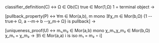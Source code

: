 classifier_definition(C) ↔
    Ω ∈ Ob(C)
    true ∈ Mor(1,Ω)
    1 = terminal object
→

[pullback_property(P) ↔
    ∀m ∈ Mor(a,b), m mono
    ∃!χ_m ∈ Mor(b,Ω)
    {1 --true→ Ω, a --m→ b --χ_m→ Ω} is pullback]
→

[uniqueness_proof(U) ↔
    m₁,m₂ ∈ Mor(a,b) mono
    χ_m₁,χ_m₂ ∈ Mor(b,Ω)
    χ_m₁ = χ_m₂
    → ∃!i ∈ Mor(a,a)
    i is iso
    m₁ = m₂ ∘ i]
